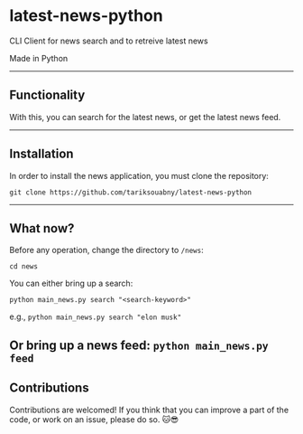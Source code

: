 # latest-news-python

CLI Client for news search and to retreive latest news

Made in Python

---
## Functionality


With this, you can search for the latest news, or get the latest news feed.

---
## Installation


In order to install the news application, you must clone the repository:

`git clone https://github.com/tariksouabny/latest-news-python`

---
## What now?


Before any operation, change the directory to `/news`:

`cd news`

You can either bring up a search:

`python main_news.py search "<search-keyword>"`

e.g., `python main_news.py search "elon musk"`

Or bring up a news feed:
`python main_news.py feed`
---
## Contributions

Contributions are welcomed! If you think that you can improve a part of the code, or work on an issue, please do so. 🐱😎
